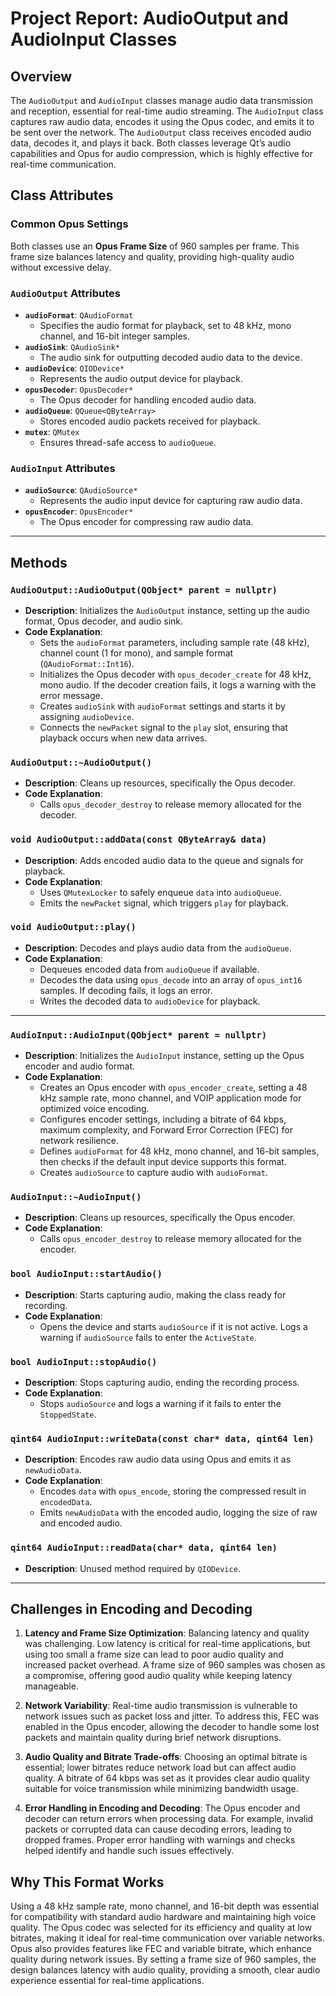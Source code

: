 # Project Report: AudioOutput and AudioInput Classes

## Overview

The `AudioOutput` and `AudioInput` classes manage audio data transmission and reception, essential for real-time audio streaming. The `AudioInput` class captures raw audio data, encodes it using the Opus codec, and emits it to be sent over the network. The `AudioOutput` class receives encoded audio data, decodes it, and plays it back. Both classes leverage Qt’s audio capabilities and Opus for audio compression, which is highly effective for real-time communication.

## Class Attributes

### Common Opus Settings

Both classes use an **Opus Frame Size** of 960 samples per frame. This frame size balances latency and quality, providing high-quality audio without excessive delay.

### `AudioOutput` Attributes

- **`audioFormat`**: `QAudioFormat`
  - Specifies the audio format for playback, set to 48 kHz, mono channel, and 16-bit integer samples.
- **`audioSink`**: `QAudioSink*`
  - The audio sink for outputting decoded audio data to the device.
- **`audioDevice`**: `QIODevice*`
  - Represents the audio output device for playback.
- **`opusDecoder`**: `OpusDecoder*`
  - The Opus decoder for handling encoded audio data.
- **`audioQueue`**: `QQueue<QByteArray>`
  - Stores encoded audio packets received for playback.
- **`mutex`**: `QMutex`
  - Ensures thread-safe access to `audioQueue`.

### `AudioInput` Attributes

- **`audioSource`**: `QAudioSource*`
  - Represents the audio input device for capturing raw audio data.
- **`opusEncoder`**: `OpusEncoder*`
  - The Opus encoder for compressing raw audio data.

---

## Methods

### `AudioOutput::AudioOutput(QObject* parent = nullptr)`

- **Description**: Initializes the `AudioOutput` instance, setting up the audio format, Opus decoder, and audio sink.
- **Code Explanation**:
  - Sets the `audioFormat` parameters, including sample rate (48 kHz), channel count (1 for mono), and sample format (`QAudioFormat::Int16`).
  - Initializes the Opus decoder with `opus_decoder_create` for 48 kHz, mono audio. If the decoder creation fails, it logs a warning with the error message.
  - Creates `audioSink` with `audioFormat` settings and starts it by assigning `audioDevice`.
  - Connects the `newPacket` signal to the `play` slot, ensuring that playback occurs when new data arrives.

### `AudioOutput::~AudioOutput()`

- **Description**: Cleans up resources, specifically the Opus decoder.
- **Code Explanation**:
  - Calls `opus_decoder_destroy` to release memory allocated for the decoder.

### `void AudioOutput::addData(const QByteArray& data)`

- **Description**: Adds encoded audio data to the queue and signals for playback.
- **Code Explanation**:
  - Uses `QMutexLocker` to safely enqueue `data` into `audioQueue`.
  - Emits the `newPacket` signal, which triggers `play` for playback.

### `void AudioOutput::play()`

- **Description**: Decodes and plays audio data from the `audioQueue`.
- **Code Explanation**:
  - Dequeues encoded data from `audioQueue` if available.
  - Decodes the data using `opus_decode` into an array of `opus_int16` samples. If decoding fails, it logs an error.
  - Writes the decoded data to `audioDevice` for playback.

---

### `AudioInput::AudioInput(QObject* parent = nullptr)`

- **Description**: Initializes the `AudioInput` instance, setting up the Opus encoder and audio format.
- **Code Explanation**:
  - Creates an Opus encoder with `opus_encoder_create`, setting a 48 kHz sample rate, mono channel, and VOIP application mode for optimized voice encoding.
  - Configures encoder settings, including a bitrate of 64 kbps, maximum complexity, and Forward Error Correction (FEC) for network resilience.
  - Defines `audioFormat` for 48 kHz, mono channel, and 16-bit samples, then checks if the default input device supports this format.
  - Creates `audioSource` to capture audio with `audioFormat`.

### `AudioInput::~AudioInput()`

- **Description**: Cleans up resources, specifically the Opus encoder.
- **Code Explanation**:
  - Calls `opus_encoder_destroy` to release memory allocated for the encoder.

### `bool AudioInput::startAudio()`

- **Description**: Starts capturing audio, making the class ready for recording.
- **Code Explanation**:
  - Opens the device and starts `audioSource` if it is not active. Logs a warning if `audioSource` fails to enter the `ActiveState`.

### `bool AudioInput::stopAudio()`

- **Description**: Stops capturing audio, ending the recording process.
- **Code Explanation**:
  - Stops `audioSource` and logs a warning if it fails to enter the `StoppedState`.

### `qint64 AudioInput::writeData(const char* data, qint64 len)`

- **Description**: Encodes raw audio data using Opus and emits it as `newAudioData`.
- **Code Explanation**:
  - Encodes `data` with `opus_encode`, storing the compressed result in `encodedData`.
  - Emits `newAudioData` with the encoded audio, logging the size of raw and encoded audio.

### `qint64 AudioInput::readData(char* data, qint64 len)`

- **Description**: Unused method required by `QIODevice`.

---

## Challenges in Encoding and Decoding

1. **Latency and Frame Size Optimization**:
Balancing latency and quality was challenging. Low latency is critical for real-time applications, but using too small a frame size can lead to poor audio quality and increased packet overhead. A frame size of 960 samples was chosen as a compromise, offering good audio quality while keeping latency manageable.

2. **Network Variability**:
Real-time audio transmission is vulnerable to network issues such as packet loss and jitter. To address this, FEC was enabled in the Opus encoder, allowing the decoder to handle some lost packets and maintain quality during brief network disruptions.

3. **Audio Quality and Bitrate Trade-offs**:
Choosing an optimal bitrate is essential; lower bitrates reduce network load but can affect audio quality. A bitrate of 64 kbps was set as it provides clear audio quality suitable for voice transmission while minimizing bandwidth usage.

4. **Error Handling in Encoding and Decoding**:
The Opus encoder and decoder can return errors when processing data. For example, invalid packets or corrupted data can cause decoding errors, leading to dropped frames. Proper error handling with warnings and checks helped identify and handle such issues effectively.

## Why This Format Works

Using a 48 kHz sample rate, mono channel, and 16-bit depth was essential for compatibility with standard audio hardware and maintaining high voice quality. The Opus codec was selected for its efficiency and quality at low bitrates, making it ideal for real-time communication over variable networks. Opus also provides features like FEC and variable bitrate, which enhance quality during network issues. By setting a frame size of 960 samples, the design balances latency with audio quality, providing a smooth, clear audio experience essential for real-time applications.
